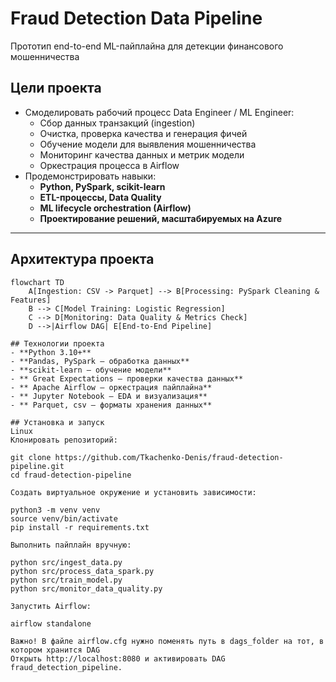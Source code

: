 # Fraud Detection Data Pipeline

Прототип end-to-end ML-пайплайна для детекции финансового мошенничества

## Цели проекта

- Смоделировать рабочий процесс Data Engineer / ML Engineer:
  - Сбор данных транзакций (ingestion)
  - Очистка, проверка качества и генерация фичей
  - Обучение модели для выявления мошенничества
  - Мониторинг качества данных и метрик модели
  - Оркестрация процесса в Airflow
- Продемонстрировать навыки:
  - **Python, PySpark, scikit-learn**
  - **ETL-процессы, Data Quality**
  - **ML lifecycle orchestration (Airflow)**
  - **Проектирование решений, масштабируемых на Azure**

---

## Архитектура проекта

```mermaid
flowchart TD
    A[Ingestion: CSV -> Parquet] --> B[Processing: PySpark Cleaning & Features]
    B --> C[Model Training: Logistic Regression]
    C --> D[Monitoring: Data Quality & Metrics Check]
    D -->|Airflow DAG| E[End-to-End Pipeline]

## Технологии проекта
- **Python 3.10+**
- **Pandas, PySpark – обработка данных**
- **scikit-learn – обучение модели**
- ** Great Expectations – проверки качества данных**
- ** Apache Airflow – оркестрация пайплайна** 
- ** Jupyter Notebook – EDA и визуализация**
- ** Parquet, csv – форматы хранения данных**

## Установка и запуск
Linux
Клонировать репозиторий:

git clone https://github.com/Tkachenko-Denis/fraud-detection-pipeline.git
cd fraud-detection-pipeline

Создать виртуальное окружение и установить зависимости:

python3 -m venv venv
source venv/bin/activate
pip install -r requirements.txt

Выполнить пайплайн вручную:

python src/ingest_data.py
python src/process_data_spark.py
python src/train_model.py
python src/monitor_data_quality.py

Запустить Airflow:

airflow standalone

Важно! В файле airflow.cfg нужно поменять путь в dags_folder на тот, в котором хранится DAG 
Открыть http://localhost:8080 и активировать DAG fraud_detection_pipeline. 


